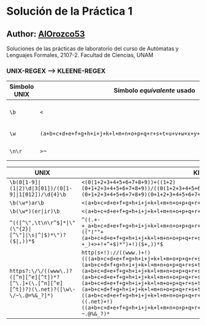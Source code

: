 # Solución de la Práctica 1
## Author: [AlOrozco53](https://www.github.com/alorozco53/)

Soluciones de las prácticas de laboratorio del curso de Autómatas y Lenguajes Formales, 2107-2. Facultad de Ciencias, UNAM

### UNIX-REGEX --> KLEENE-REGEX

| Símbolo UNIX | Símbolo _equivalente_ usado | Significado |
| ------------ | --------------------------- | ----------- |
| `\b` | `<` | inicio o fin de una palabra |
| `\w` | `(a+b+c+d+e+f+g+h+i+j+k+l+m+n+o+p+q+r+s+t+u+v+w+x+y+z+0+1+2+3+4+5+6+7+8+9)` | letra o dígito |
| `\n\r` | `>¬` | saltos de línea |

| UNIX | Kleene |
| ---- | ------ |
| `\b(0[1-9]\|(1\|2)\d\|3[01])/(0[1-9]\|1[012])/\d{4}\b` | `<(0(1+2+3+4+5+6+7+8+9))+((1+2)(0+1+2+3+4+5+6+7+8+9))/((0(1+2+3+4+5+6+7+8+9))+1(0+1+2))/(0+1+2+3+4+5+6+7+8+9)(0+1+2+3+4+5+6+7+8+9)(0+1+2+3+4+5+6+7+8+9)(0+1+2+3+4+5+6+7+8+9)<` |
| `\b(\w*)ar\b` | `<(a+b+c+d+e+f+g+h+i+j+k+l+m+n+o+p+q+r+s+t+u+v+w+x+y+z)*ar<` |
| `\b(\w*)(er\|ir)\b` | `<(a+b+c+d+e+f+g+h+i+j+k+l+m+n+o+p+q+r+s+t+u+v+w+x+y+z)*(er+ir)<` |
| `^(([^\",\t\n\r^$]*\|\"(\"{2}\|[^\"]\|\s\|^\|$)*\")?($\|,))*$` | `^((.+-+_a+b+c+d+e+f+g+h+i+j+k+l+m+n+o+p+q+r+s+t+u+v+w+x+y+z+0+1+2+3+4+5+6+7+8+9)*+(("(""+(a+b+c+d+e+f+g+h+i+j+k+l+m+n+o+p+q+r+s+t+u+v+w+x+y+z+0+1+2+3+4+5+6+7+8+9+,+.+-+_)+>+!+^+$)*")+!)($+,))*$` |
| `https?:\/\/((www\.)?([^n][^e][^t])*?[^\.]+(\.[^n][^e][^t])?)(\.net)?([\w\-\/~\.@=%&_?]*)` | `http(s+!)://((www.)+!)(((a+b+c+d+e+f+g+h+i+j+k+l+m+o+p+q+r+s+t+u+v+w+x+y+z+0+1+2+3+4+5+6+7+8+9)(a+b+c+d+f+g+h+i+j+k+l+m+n+o+p+q+r+s+t+u+v+w+x+y+z+0+1+2+3+4+5+6+7+8+9)(a+b+c+d+e+f+g+h+i+j+k+l+m+n+o+p+q+r+s+u+v+w+x+y+z+0+1+2+3+4+5+6+7+8+9))*+!)+(a+b+c+d+e+f+g+h+i+j+k+l+m+n+o+p+q+r+s+t+u+v+w+x+y+z+0+1+2+3+4+5+6+7+8+9)+.(a+b+c+d+e+f+g+h+i+j+k+l+m+o+p+q+r+s+t+u+v+w+x+y+z+0+1+2+3+4+5+6+7+8+9)(a+b+c+d+f+g+h+i+j+k+l+m+n+o+p+q+r+s+t+u+v+w+x+y+z+0+1+2+3+4+5+6+7+8+9)((a+b+c+d+e+f+g+h+i+j+k+l+m+n+o+p+q+r+s+u+v+w+x+y+z+0+1+2+3+4+5+6+7+8+9)+!)((.net)+!)((a+b+c+d+e+f+g+h+i+j+k+l+m+n+o+p+q+r+s+t+u+v+w+x+y+z+0+1+2+3+4+5+6+7+8+9)+-~.@%&_?)*` |

